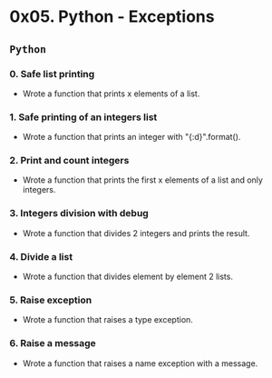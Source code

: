 # 0x05. Python - Exceptions

## `Python`

### 0. Safe list printing
* Wrote a function that prints x elements of a list.

### 1. Safe printing of an integers list
* Wrote a function that prints an integer with "{:d}".format().

### 2. Print and count integers
* Wrote a function that prints the first x elements of a list and only integers.

### 3. Integers division with debug
* Wrote a function that divides 2 integers and prints the result.

### 4. Divide a list
* Wrote a function that divides element by element 2 lists.

### 5. Raise exception
* Wrote a function that raises a type exception.

### 6. Raise a message
* Wrote a function that raises a name exception with a message.
